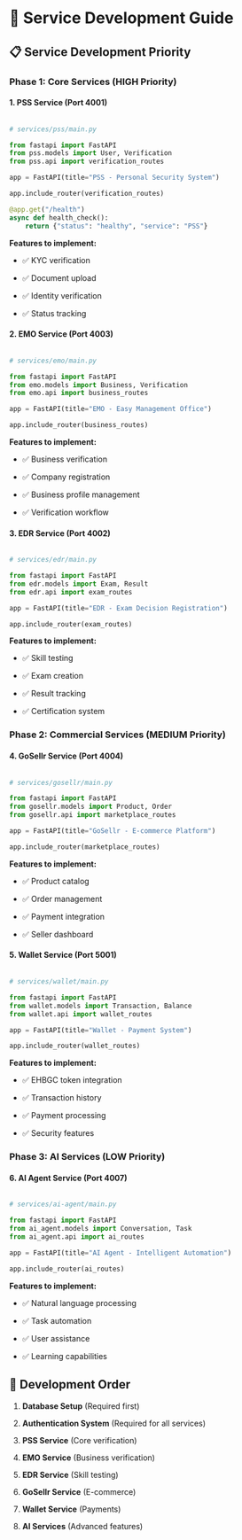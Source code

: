 # 🔧 Service Development Guide

## 📋 **Service Development Priority**


### **Phase 1: Core Services (HIGH Priority)**


#### 1. **PSS Service** (Port 4001)

```python

# services/pss/main.py

from fastapi import FastAPI
from pss.models import User, Verification
from pss.api import verification_routes

app = FastAPI(title="PSS - Personal Security System")

app.include_router(verification_routes)

@app.get("/health")
async def health_check():
    return {"status": "healthy", "service": "PSS"}

```

**Features to implement:**


- ✅ KYC verification

- ✅ Document upload

- ✅ Identity verification

- ✅ Status tracking

#### 2. **EMO Service** (Port 4003)

```python

# services/emo/main.py

from fastapi import FastAPI
from emo.models import Business, Verification
from emo.api import business_routes

app = FastAPI(title="EMO - Easy Management Office")

app.include_router(business_routes)

```

**Features to implement:**


- ✅ Business verification

- ✅ Company registration

- ✅ Business profile management

- ✅ Verification workflow

#### 3. **EDR Service** (Port 4002)

```python

# services/edr/main.py

from fastapi import FastAPI
from edr.models import Exam, Result
from edr.api import exam_routes

app = FastAPI(title="EDR - Exam Decision Registration")

app.include_router(exam_routes)

```

**Features to implement:**


- ✅ Skill testing

- ✅ Exam creation

- ✅ Result tracking

- ✅ Certification system

### **Phase 2: Commercial Services (MEDIUM Priority)**


#### 4. **GoSellr Service** (Port 4004)

```python

# services/gosellr/main.py

from fastapi import FastAPI
from gosellr.models import Product, Order
from gosellr.api import marketplace_routes

app = FastAPI(title="GoSellr - E-commerce Platform")

app.include_router(marketplace_routes)

```

**Features to implement:**


- ✅ Product catalog

- ✅ Order management

- ✅ Payment integration

- ✅ Seller dashboard

#### 5. **Wallet Service** (Port 5001)

```python

# services/wallet/main.py

from fastapi import FastAPI
from wallet.models import Transaction, Balance
from wallet.api import wallet_routes

app = FastAPI(title="Wallet - Payment System")

app.include_router(wallet_routes)

```

**Features to implement:**


- ✅ EHBGC token integration

- ✅ Transaction history

- ✅ Payment processing

- ✅ Security features

### **Phase 3: AI Services (LOW Priority)**


#### 6. **AI Agent Service** (Port 4007)

```python

# services/ai-agent/main.py

from fastapi import FastAPI
from ai_agent.models import Conversation, Task
from ai_agent.api import ai_routes

app = FastAPI(title="AI Agent - Intelligent Automation")

app.include_router(ai_routes)

```

**Features to implement:**


- ✅ Natural language processing

- ✅ Task automation

- ✅ User assistance

- ✅ Learning capabilities

## 🎯 **Development Order**


1. **Database Setup** (Required first)

2. **Authentication System** (Required for all services)

3. **PSS Service** (Core verification)

4. **EMO Service** (Business verification)

5. **EDR Service** (Skill testing)

6. **GoSellr Service** (E-commerce)

7. **Wallet Service** (Payments)

8. **AI Services** (Advanced features)
